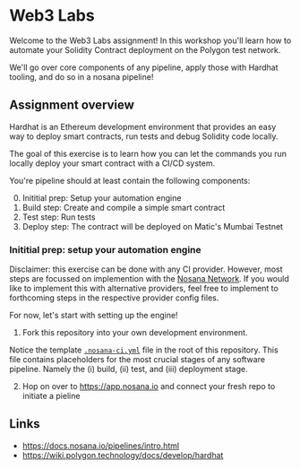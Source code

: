 # Web3 Labs

Welcome to the Web3 Labs assignment!
In this workshop you'll learn how to automate your Solidity Contract deployment
on the Polygon test network.

We'll go over core components of any pipeline, apply those with Hardhat tooling,
and do so in a nosana pipeline!

## Assignment overview

Hardhat is an Ethereum development environment that provides an easy way to deploy smart contracts, 
run tests and debug Solidity code locally.

The goal of this exercise is to learn how you can let the commands you run locally
deploy your smart contract with a CI/CD system.

You're pipeline should at least contain the following components:

0. Inititial prep: Setup your automation engine
1. Build step: Create and compile a simple smart contract
2. Test step: Run tests
3. Deploy step: The contract will be deployed on Matic's Mumbai Testnet

### Inititial prep: setup your automation engine

Disclaimer: this exercise can be done with any CI provider. 
However, most steps are focussed on implemention with the [Nosana Network](https://nosana.io/).
If you would like to implement this with alternative providers,
feel free to implement to forthcoming steps in the respective provider config files.

For now, let's start with setting up the engine!

1. Fork this repository into your own development environment.

Notice the template [`.nosana-ci.yml`](../../.nosana-ci.yml) file in the root of this repository.
This file contains placeholders for the most crucial stages of any software pipeline.
Namely the (i) build, (ii) test, and (iii) deployment stage.

2. Hop on over to https://app.nosana.io and connect your fresh repo to initiate a pieline

## Links

- https://docs.nosana.io/pipelines/intro.html
- https://wiki.polygon.technology/docs/develop/hardhat
